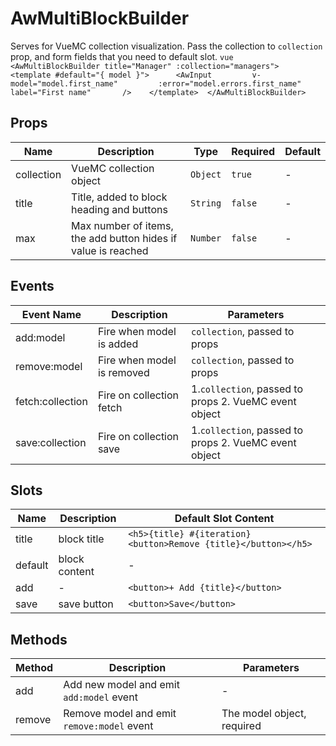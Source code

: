 # AwMultiBlockBuilder

Serves for VueMC collection visualization. Pass the collection to `collection` prop, and form fields that you need to default slot. ```vue <AwMultiBlockBuilder title="Manager" :collection="managers">    <template #default="{ model }">      <AwInput         v-model="model.first_name"         :error="model.errors.first_name"         label="First name"       />    </template>  </AwMultiBlockBuilder> ```

## Props

<!-- @vuese:AwMultiBlockBuilder:props:start -->
|Name|Description|Type|Required|Default|
|---|---|---|---|---|
|collection|VueMC collection object|`Object`|`true`|-|
|title|Title, added to block heading and buttons|`String`|`false`|-|
|max|Max number of items, the add button hides if value is reached|`Number`|`false`|-|

<!-- @vuese:AwMultiBlockBuilder:props:end -->




## Events

<!-- @vuese:AwMultiBlockBuilder:events:start -->
|Event Name|Description|Parameters|
|---|---|---|
|add:model|Fire when model is added|`collection`, passed to props|
|remove:model|Fire when model is removed|`collection`, passed to props|
|fetch:collection|Fire on collection fetch|1.`collection`, passed to props 2. VueMC event object|
|save:collection|Fire on collection save|1.`collection`, passed to props 2. VueMC event object|

<!-- @vuese:AwMultiBlockBuilder:events:end -->




## Slots

<!-- @vuese:AwMultiBlockBuilder:slots:start -->
|Name|Description|Default Slot Content|
|---|---|---|
|title|block title|`<h5>{title} #{iteration} <button>Remove {title}</button></h5>`|
|default|block content|-|
|add|-|`<button>+ Add {title}</button>`|
|save|save button|`<button>Save</button>`|

<!-- @vuese:AwMultiBlockBuilder:slots:end -->




## Methods

<!-- @vuese:AwMultiBlockBuilder:methods:start -->
|Method|Description|Parameters|
|---|---|---|
|add|Add new model and emit `add:model` event|-|
|remove|Remove model and emit `remove:model` event|The model object, required|

<!-- @vuese:AwMultiBlockBuilder:methods:end -->




